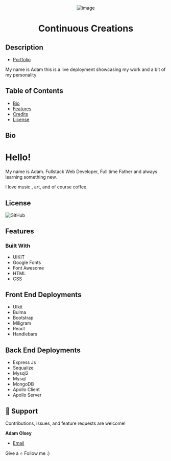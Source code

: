 
<div align="center">
  
![image](https://user-images.githubusercontent.com/81451165/142796650-dcb8fb77-e829-40fc-a2a9-246b8b036db6.png)

</div>


# <h1 align="center">Continuous Creations</h1>

## Description
- [Portfolio ](https://continuouscreations.netlify.app/ "Live View")
<p>My name is Adam this is a live deployment showcasing my work and a bit of my personality</p>

## Table of Contents 
- [Bio](#bio)
- [Features](#features)
- [Credits](#credits)
- [License](#license)

## Bio
<h1>Hello!</h1>

<p>My name is Adam. Fullstack Web Developer, Full time Father and always learning something new.</p>
<p>I love music , art, and of course coffee. </p>

## License
![GitHub](https://img.shields.io/github/license/AdamHale88/continuous_creations)

## Features
### Built With

- UIKIT
- Google Fonts
- Font Awesome 
- HTML
- CSS

## Front End Deployments
<p> 

 - UIkit
 - Bulma
 - Bootstrap 
 - Miligram
 - React
 - Handlebars

</p> 

## Back End Deployments
<p>

- Express Js 
- Sequalize 
- Mysql2
- Mysql
- MongoDB
- Apollo Client
- Apollo Server


</p>


## 🤝 Support

Contributions, issues, and feature requests are welcome!

**Adam Olsey**

- [Email](mailto:adamhale88@tuta.io?subject=Hi "Hi!")

Give a ⭐️ Follow  me :) 


